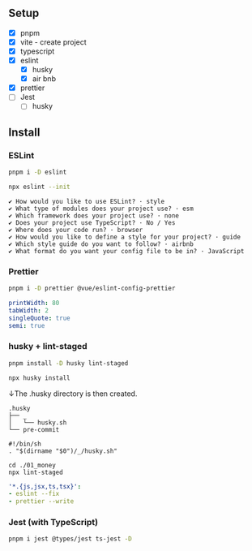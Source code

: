 ## Setup

- [x] pnpm
- [x] vite - create project
- [x] typescript
- [x] eslint
  - [x] husky
  - [x] air bnb
- [x] prettier
- [ ] Jest
  - [ ] husky

## Install

### ESLint

```zsh
pnpm i -D eslint
```

```zsh
npx eslint --init
```

```terminal
✔ How would you like to use ESLint? · style
✔ What type of modules does your project use? · esm
✔ Which framework does your project use? · none
✔ Does your project use TypeScript? · No / Yes
✔ Where does your code run? · browser
✔ How would you like to define a style for your project? · guide
✔ Which style guide do you want to follow? · airbnb
✔ What format do you want your config file to be in? · JavaScript
```

### Prettier

```zsh
pnpm i -D prettier @vue/eslint-config-prettier
```

```.prettierrc.yml
printWidth: 80
tabWidth: 2
singleQuote: true
semi: true
```

### husky + lint-staged

```zsh
pnpm install -D husky lint-staged
```
```zsh
npx husky install
```
↓The .husky directory is then created.
```
.husky
├── _
│   └── husky.sh
└── pre-commit
```

```shell:.husky/pre-commit
#!/bin/sh
. "$(dirname "$0")/_/husky.sh"

cd ./01_money
npx lint-staged
```

```yaml:.lintstagedrc.yml
'*.{js,jsx,ts,tsx}':
- eslint --fix
- prettier --write
```

### Jest (with TypeScript)
```zsh
pnpm i jest @types/jest ts-jest -D
```